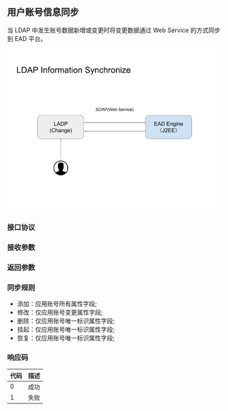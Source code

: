 ## 用户账号信息同步

当 LDAP 中发生账号数据新增或变更时将变更数据通过 Web Service 的方式同步到 EAD 平台。

![LDAP 认证](../../images/ldap-sync.png)

### 接口协议

### 接收参数

### 返回参数

### 同步规则

- 添加：应用账号所有属性字段;
- 修改：仅应用账号变更属性字段;
- 删除：仅应用账号唯一标识属性字段;
- 挂起：仅应用账号唯一标识属性字段;
- 恢复：仅应用账号唯一标识属性字段;

### 响应码

代码|描述
--|--
0|成功
1|失败